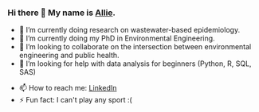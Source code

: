 ### Hi there 👋 My name is [Allie](alliemnguyen.github.io). 

<!--
**alliemnguyen/alliemnguyen** is a ✨ _special_ ✨ repository because its `README.md` (this file) appears on your GitHub profile. -->


- 🔬 I’m currently doing research on wastewater-based epidemiology.
- 🌱 I’m currently doing my PhD in Environmental Engineering.
- 👯 I’m looking to collaborate on the intersection between environmental engineering and public health. 
- 🤔 I’m looking for help with data analysis for beginners (Python, R, SQL, SAS)
<!-- - 💬 Ask me about ... 
- 😄 Pronouns: ... -->
- 📫 How to reach me: [LinkedIn](https://www.linkedin.com/in/allie-minhanh-nguyen/)
- ⚡ Fun fact: I can't play any sport :(
